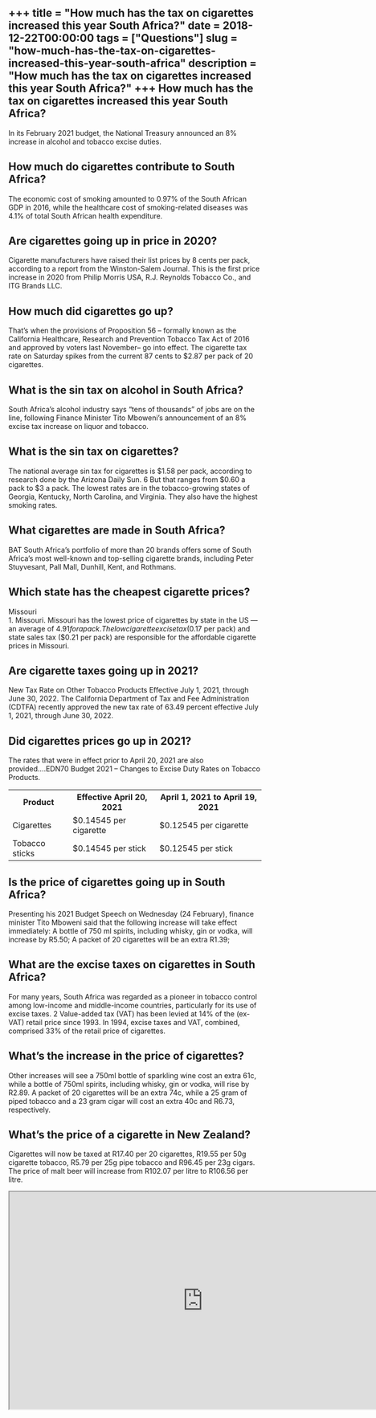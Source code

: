 +++
title = "How much has the tax on cigarettes increased this year South Africa?"
date = 2018-12-22T00:00:00
tags = ["Questions"]
slug = "how-much-has-the-tax-on-cigarettes-increased-this-year-south-africa"
description = "How much has the tax on cigarettes increased this year South Africa?"
+++
How much has the tax on cigarettes increased this year South Africa?
--------------------------------------------------------------------

In its February 2021 budget, the National Treasury announced an 8% increase in alcohol and tobacco excise duties.

How much do cigarettes contribute to South Africa?
--------------------------------------------------

The economic cost of smoking amounted to 0.97% of the South African GDP in 2016, while the healthcare cost of smoking-related diseases was 4.1% of total South African health expenditure.

Are cigarettes going up in price in 2020?
-----------------------------------------

Cigarette manufacturers have raised their list prices by 8 cents per pack, according to a report from the Winston-Salem Journal. This is the first price increase in 2020 from Philip Morris USA, R.J. Reynolds Tobacco Co., and ITG Brands LLC.

How much did cigarettes go up?
------------------------------

That’s when the provisions of Proposition 56 – formally known as the California Healthcare, Research and Prevention Tobacco Tax Act of 2016 and approved by voters last November– go into effect. The cigarette tax rate on Saturday spikes from the current 87 cents to $2.87 per pack of 20 cigarettes.

What is the sin tax on alcohol in South Africa?
-----------------------------------------------

South Africa’s alcohol industry says “tens of thousands” of jobs are on the line, following Finance Minister Tito Mboweni’s announcement of an 8% excise tax increase on liquor and tobacco.

What is the sin tax on cigarettes?
----------------------------------

The national average sin tax for cigarettes is $1.58 per pack, according to research done by the Arizona Daily Sun. 6﻿ But that ranges from $0.60 a pack to $3 a pack. The lowest rates are in the tobacco-growing states of Georgia, Kentucky, North Carolina, and Virginia. They also have the highest smoking rates.

What cigarettes are made in South Africa?
-----------------------------------------

BAT South Africa’s portfolio of more than 20 brands offers some of South Africa’s most well-known and top-selling cigarette brands, including Peter Stuyvesant, Pall Mall, Dunhill, Kent, and Rothmans.

Which state has the cheapest cigarette prices?
----------------------------------------------

Missouri  
1\. Missouri. Missouri has the lowest price of cigarettes by state in the US — an average of $4.91 for a pack. The low cigarette excise tax ($0.17 per pack) and state sales tax ($0.21 per pack) are responsible for the affordable cigarette prices in Missouri.

Are cigarette taxes going up in 2021?
-------------------------------------

New Tax Rate on Other Tobacco Products Effective July 1, 2021, through June 30, 2022. The California Department of Tax and Fee Administration (CDTFA) recently approved the new tax rate of 63.49 percent effective July 1, 2021, through June 30, 2022.

Did cigarettes prices go up in 2021?
------------------------------------

The rates that were in effect prior to April 20, 2021 are also provided….EDN70 Budget 2021 – Changes to Excise Duty Rates on Tobacco Products.

<table><tr><th>Product</th><th>Effective April 20, 2021</th><th>April 1, 2021 to April 19, 2021</th></tr><tr><td>Cigarettes</td><td>$0.14545 per cigarette</td><td>$0.12545 per cigarette</td></tr><tr><td>Tobacco sticks</td><td>$0.14545 per stick</td><td>$0.12545 per stick</td></tr></table>

Is the price of cigarettes going up in South Africa?
----------------------------------------------------

Presenting his 2021 Budget Speech on Wednesday (24 February), finance minister Tito Mboweni said that the following increase will take effect immediately: A bottle of 750 ml spirits, including whisky, gin or vodka, will increase by R5.50; A packet of 20 cigarettes will be an extra R1.39;

What are the excise taxes on cigarettes in South Africa?
--------------------------------------------------------

For many years, South Africa was regarded as a pioneer in tobacco control among low-income and middle-income countries, particularly for its use of excise taxes. 2 Value-added tax (VAT) has been levied at 14% of the (ex-VAT) retail price since 1993. In 1994, excise taxes and VAT, combined, comprised 33% of the retail price of cigarettes.

What’s the increase in the price of cigarettes?
-----------------------------------------------

Other increases will see a 750ml bottle of sparkling wine cost an extra 61c, while a bottle of 750ml spirits, including whisky, gin or vodka, will rise by R2.89. A packet of 20 cigarettes will be an extra 74c, while a 25 gram of piped tobacco and a 23 gram cigar will cost an extra 40c and R6.73, respectively.

What’s the price of a cigarette in New Zealand?
-----------------------------------------------

Cigarettes will now be taxed at R17.40 per 20 cigarettes, R19.55 per 50g cigarette tobacco, R5.79 per 25g pipe tobacco and R96.45 per 23g cigars. The price of malt beer will increase from R102.07 per litre to R106.56 per litre.

<iframe allow="accelerometer; autoplay; clipboard-write; encrypted-media; gyroscope; picture-in-picture" allowfullscreen="" class="__youtube_prefs__  epyt-is-override  no-lazyload" data-no-lazy="1" data-origheight="433" data-origwidth="770" data-skipgform_ajax_framebjll="" height="433" id="_ytid_35385" loading="lazy" src="https://www.youtube.com/embed/brDW__H80Hk?enablejsapi=1&autoplay=0&cc_load_policy=0&cc_lang_pref=&iv_load_policy=1&loop=0&modestbranding=0&rel=1&fs=1&playsinline=0&autohide=2&theme=dark&color=red&controls=1&" title="YouTube player" width="770"></iframe>